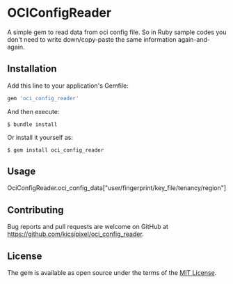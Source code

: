 # OCIConfigReader

A simple gem to read data from oci config file. So in Ruby sample codes you don't need to write down/copy-paste the same information again-and-again.


## Installation

Add this line to your application's Gemfile:

```ruby
gem 'oci_config_reader'
```

And then execute:

    $ bundle install

Or install it yourself as:

    $ gem install oci_config_reader

## Usage

OciConfigReader.oci_config_data["user/fingerprint/key_file/tenancy/region"]


## Contributing

Bug reports and pull requests are welcome on GitHub at https://github.com/kicsipixel/oci_config_reader.


## License

The gem is available as open source under the terms of the [MIT License](https://opensource.org/licenses/MIT).

